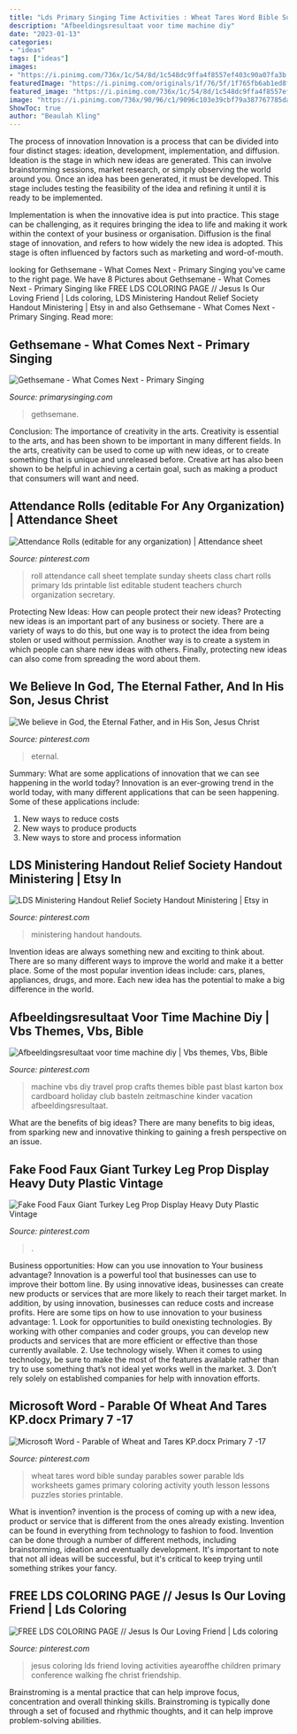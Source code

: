 ```yaml
---
title: "Lds Primary Singing Time Activities : Wheat Tares Word Bible Sunday Parables Sower Parable Lds Worksheets Games Primary Coloring Activity Youth Lesson Lessons Puzzles Stories Printable"
description: "Afbeeldingsresultaat voor time machine diy"
date: "2023-01-13"
categories:
- "ideas"
tags: ["ideas"]
images:
- "https://i.pinimg.com/736x/1c/54/8d/1c548dc9ffa4f8557ef403c90a07fa3b.jpg"
featuredImage: "https://i.pinimg.com/originals/1f/76/5f/1f765fb6ab1ed8f7f76d59ebd375a5bf.jpg"
featured_image: "https://i.pinimg.com/736x/1c/54/8d/1c548dc9ffa4f8557ef403c90a07fa3b.jpg"
image: "https://i.pinimg.com/736x/90/96/c1/9096c103e39cbf79a387767785da4907--holy-ghost-bulletin-board.jpg"
ShowToc: true
author: "Beaulah Kling"
---
```



The process of innovation
Innovation is a process that can be divided into four distinct stages: ideation, development, implementation, and diffusion.
Ideation is the stage in which new ideas are generated. This can involve brainstorming sessions, market research, or simply observing the world around you. Once an idea has been generated, it must be developed. This stage includes testing the feasibility of the idea and refining it until it is ready to be implemented.

Implementation is when the innovative idea is put into practice. This stage can be challenging, as it requires bringing the idea to life and making it work within the context of your business or organisation. Diffusion is the final stage of innovation, and refers to how widely the new idea is adopted. This stage is often influenced by factors such as marketing and word-of-mouth.

	

		
looking for Gethsemane - What Comes Next - Primary Singing you've came to the right page. We have 8 Pictures about Gethsemane - What Comes Next - Primary Singing like FREE LDS COLORING PAGE // Jesus Is Our Loving Friend | Lds coloring, LDS Ministering Handout Relief Society Handout Ministering | Etsy in and also Gethsemane - What Comes Next - Primary Singing. Read more:
		
    
## Gethsemane - What Comes Next - Primary Singing

<img loading=lazy src="https://www.primarysinging.com/wp-content/uploads/2019/01/06-Gethsemane-08971.jpg" onerror="this.onerror=null;this.src='https://tse3.mm.bing.net/th?id=OIP.NjcKRU9nLNOdw47dNvi8zQHaLH&amp;pid=15.1';" alt="Gethsemane - What Comes Next - Primary Singing">

_Source: primarysinging.com_

>gethsemane. 

	

Conclusion: The importance of creativity in the arts.
Creativity is essential to the arts, and has been shown to be important in many different fields. In the arts, creativity can be used to come up with new ideas, or to create something that is unique and unreleased before. Creative art has also been shown to be helpful in achieving a certain goal, such as making a product that consumers will want and need.

    
## Attendance Rolls (editable For Any Organization) | Attendance Sheet

<img loading=lazy src="https://i.pinimg.com/736x/fa/ba/4d/faba4defca5722a06261d06ef365e5a9--primary--lds-primary.jpg" onerror="this.onerror=null;this.src='https://tse3.mm.bing.net/th?id=OIP.K2yWcLEBgmqfzcL9MzxfNgAAAA&amp;pid=15.1';" alt="Attendance Rolls (editable for any organization) | Attendance sheet">

_Source: pinterest.com_

>roll attendance call sheet template sunday sheets class chart rolls primary lds printable list editable student teachers church organization secretary. 

	

Protecting New Ideas: How can people protect their new ideas?
Protecting new ideas is an important part of any business or society. There are a variety of ways to do this, but one way is to protect the idea from being stolen or used without permission. Another way is to create a system in which people can share new ideas with others. Finally, protecting new ideas can also come from spreading the word about them.

    
## We Believe In God, The Eternal Father, And In His Son, Jesus Christ

<img loading=lazy src="https://i.pinimg.com/736x/90/96/c1/9096c103e39cbf79a387767785da4907--holy-ghost-bulletin-board.jpg" onerror="this.onerror=null;this.src='https://tse4.mm.bing.net/th?id=OIP.fMX7CIOM-qC6mL3sUGqi1gHaJl&amp;pid=15.1';" alt="We believe in God, the Eternal Father, and in His Son, Jesus Christ">

_Source: pinterest.com_

>eternal. 

	

Summary: What are some applications of innovation that we can see happening in the world today?
Innovation is an ever-growing trend in the world today, with many different applications that can be seen happening. Some of these applications include: 
1. New ways to reduce costs 
2. New ways to produce products 
3. New ways to store and process information 

    
## LDS Ministering Handout Relief Society Handout Ministering | Etsy In

<img loading=lazy src="https://i.pinimg.com/736x/1c/54/8d/1c548dc9ffa4f8557ef403c90a07fa3b.jpg" onerror="this.onerror=null;this.src='https://tse2.mm.bing.net/th?id=OIP.O0qxwjEhTK1HUyhW91anvwHaLG&amp;pid=15.1';" alt="LDS Ministering Handout Relief Society Handout Ministering | Etsy in">

_Source: pinterest.com_

>ministering handout handouts. 

	

Invention ideas are always something new and exciting to think about. There are so many different ways to improve the world and make it a better place. Some of the most popular invention ideas include: cars, planes, appliances, drugs, and more. Each new idea has the potential to make a big difference in the world.

    
## Afbeeldingsresultaat Voor Time Machine Diy | Vbs Themes, Vbs, Bible

<img loading=lazy src="https://i.pinimg.com/originals/1f/76/5f/1f765fb6ab1ed8f7f76d59ebd375a5bf.jpg" onerror="this.onerror=null;this.src='https://tse1.mm.bing.net/th?id=OIP.rziNyUJ01JJVQbepTYxYmgAAAA&amp;pid=15.1';" alt="Afbeeldingsresultaat voor time machine diy | Vbs themes, Vbs, Bible">

_Source: pinterest.com_

>machine vbs diy travel prop crafts themes bible past blast karton box cardboard holiday club basteln zeitmaschine kinder vacation afbeeldingsresultaat. 

	

What are the benefits of big ideas?
There are many benefits to big ideas, from sparking new and innovative thinking to gaining a fresh perspective on an issue.

    
## Fake Food Faux Giant Turkey Leg Prop Display Heavy Duty Plastic Vintage

<img loading=lazy src="https://i.pinimg.com/736x/49/05/98/4905986baabfe9dea9387ad4744b66b1--turkey-legs-fake-food.jpg" onerror="this.onerror=null;this.src='https://tse4.mm.bing.net/th?id=OIP.oi86dPZFsVEzQBp2904IXQHaL8&amp;pid=15.1';" alt="Fake Food Faux Giant Turkey Leg Prop Display Heavy Duty Plastic Vintage">

_Source: pinterest.com_

>. 

	

Business opportunities: How can you use innovation to Your business advantage?
Innovation is a powerful tool that businesses can use to improve their bottom line. By using innovative ideas, businesses can create new products or services that are more likely to reach their target market. In addition, by using innovation, businesses can reduce costs and increase profits. Here are some tips on how to use innovation to your business advantage: 1. Look for opportunities to build onexisting technologies. By working with other companies and coder groups, you can develop new products and services that are more efficient or effective than those currently available. 2. Use technology wisely. When it comes to using technology, be sure to make the most of the features available rather than try to use something that’s not ideal yet works well in the market. 3. Don’t rely solely on established companies for help with innovation efforts.

    
## Microsoft Word - Parable Of Wheat And Tares KP.docx Primary 7 -17

<img loading=lazy src="https://i.pinimg.com/originals/fb/da/bf/fbdabf17ebf8a9a75c17bf5fd9a89a8e.jpg" onerror="this.onerror=null;this.src='https://tse3.mm.bing.net/th?id=OIP.EmAZj_MbMd5KSh293HgxfgHaK1&amp;pid=15.1';" alt="Microsoft Word - Parable of Wheat and Tares KP.docx Primary 7 -17">

_Source: pinterest.com_

>wheat tares word bible sunday parables sower parable lds worksheets games primary coloring activity youth lesson lessons puzzles stories printable. 

	

What is invention?
invention is the process of coming up with a new idea, product or service that is different from the ones already existing. Invention can be found in everything from technology to fashion to food. 
Invention can be done through a number of different methods, including brainstorming, ideation and eventually development. It's important to note that not all ideas will be successful, but it's critical to keep trying until something strikes your fancy.

    
## FREE LDS COLORING PAGE // Jesus Is Our Loving Friend | Lds Coloring

<img loading=lazy src="https://i.pinimg.com/originals/b7/bc/78/b7bc78337d8900e06ff8c278ef6ae206.jpg" onerror="this.onerror=null;this.src='https://tse2.mm.bing.net/th?id=OIP.OYY1JgRvjs9FnIu845kXqAHaNV&amp;pid=15.1';" alt="FREE LDS COLORING PAGE // Jesus Is Our Loving Friend | Lds coloring">

_Source: pinterest.com_

>jesus coloring lds friend loving activities ayearoffhe children primary conference walking fhe christ friendship. 

	

Brainstroming is a mental practice that can help improve focus, concentration and overall thinking skills. Brainstroming is typically done through a set of focused and rhythmic thoughts, and it can help improve problem-solving abilities.

